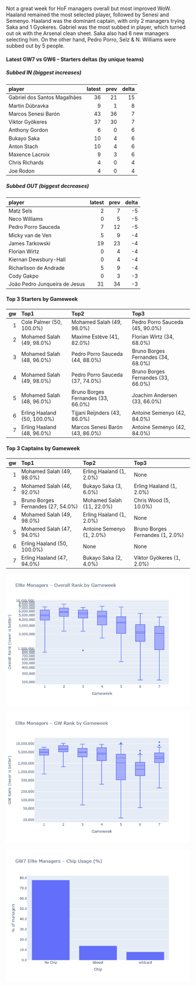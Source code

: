 
Not a great week for HoF managers overall but most improved WoW.
Haaland remained the most selected player, followed by Senesi and Semenyo. Haaland was the dominant captain, with only 2 managers trying Saka and 1 Gyokeres.
Gabriel was the most subbed in player, which turned out ok with the Arsenal clean sheet. Saka also had 6 new managers selecting him. On the other hand, Pedro Porro, Selz & N. Williams were subbed out by 5 people.

#### Latest GW7 vs GW6 – Starters deltas (by unique teams)

##### Subbed IN (biggest increases)

| player                       |   latest |   prev |   delta |
|:-----------------------------|---------:|-------:|--------:|
| Gabriel dos Santos Magalhães |       36 |     21 |      15 |
| Martin Dúbravka              |        9 |      1 |       8 |
| Marcos Senesi Barón          |       43 |     36 |       7 |
| Viktor Gyökeres              |       37 |     30 |       7 |
| Anthony Gordon               |        6 |      0 |       6 |
| Bukayo Saka                  |       10 |      4 |       6 |
| Anton Stach                  |       10 |      4 |       6 |
| Maxence Lacroix              |        9 |      3 |       6 |
| Chris Richards               |        4 |      0 |       4 |
| Joe Rodon                    |        4 |      0 |       4 | 

##### Subbed OUT (biggest decreases)

| player                        |   latest |   prev |   delta |
|:------------------------------|---------:|-------:|--------:|
| Matz Sels                     |        2 |      7 |      -5 |
| Neco Williams                 |        0 |      5 |      -5 |
| Pedro Porro Sauceda           |        7 |     12 |      -5 |
| Micky van de Ven              |        5 |      9 |      -4 |
| James Tarkowski               |       19 |     23 |      -4 |
| Florian Wirtz                 |        0 |      4 |      -4 |
| Kiernan Dewsbury-Hall         |        0 |      4 |      -4 |
| Richarlison de Andrade        |        5 |      9 |      -4 |
| Cody Gakpo                    |        0 |      3 |      -3 |
| João Pedro Junqueira de Jesus |       31 |     34 |      -3 |

#### Top 3 Starters by Gameweek

|   gw | Top1                        | Top2                               | Top3                               |
|-----:|:----------------------------|:-----------------------------------|:-----------------------------------|
|    1 | Cole Palmer (50, 100.0%)    | Mohamed Salah (49, 98.0%)          | Pedro Porro Sauceda (45, 90.0%)    |
|    2 | Mohamed Salah (49, 98.0%)   | Maxime Estève (41, 82.0%)          | Florian Wirtz (34, 68.0%)          |
|    3 | Mohamed Salah (48, 96.0%)   | Pedro Porro Sauceda (44, 88.0%)    | Bruno Borges Fernandes (34, 68.0%) |
|    4 | Mohamed Salah (49, 98.0%)   | Pedro Porro Sauceda (37, 74.0%)    | Bruno Borges Fernandes (33, 66.0%) |
|    5 | Mohamed Salah (48, 96.0%)   | Bruno Borges Fernandes (33, 66.0%) | Joachim Andersen (33, 66.0%)       |
|    6 | Erling Haaland (50, 100.0%) | Tijjani Reijnders (43, 86.0%)      | Antoine Semenyo (42, 84.0%)        |
|    7 | Erling Haaland (48, 96.0%)  | Marcos Senesi Barón (43, 86.0%)    | Antoine Semenyo (42, 84.0%)        | 

#### Top 3 Captains by Gameweek

|   gw | Top1                               | Top2                      | Top3                             |
|-----:|:-----------------------------------|:--------------------------|:---------------------------------|
|    1 | Mohamed Salah (49, 98.0%)          | Erling Haaland (1, 2.0%)  | None                             |
|    2 | Mohamed Salah (46, 92.0%)          | Bukayo Saka (3, 6.0%)     | Erling Haaland (1, 2.0%)         |
|    3 | Bruno Borges Fernandes (27, 54.0%) | Mohamed Salah (11, 22.0%) | Chris Wood (5, 10.0%)            |
|    4 | Mohamed Salah (49, 98.0%)          | Erling Haaland (1, 2.0%)  | None                             |
|    5 | Mohamed Salah (47, 94.0%)          | Antoine Semenyo (1, 2.0%) | Bruno Borges Fernandes (1, 2.0%) |
|    6 | Erling Haaland (50, 100.0%)        | None                      | None                             |
|    7 | Erling Haaland (47, 94.0%)         | Bukayo Saka (2, 4.0%)     | Viktor Gyökeres (1, 2.0%)        |

![GW7 overall rank](../assets/images/overallrank7.png)

![GW7 rank](../assets/images/gwrank_7.png)

![chip percentage chart gw7](../assets/images/chippct_7.png)
